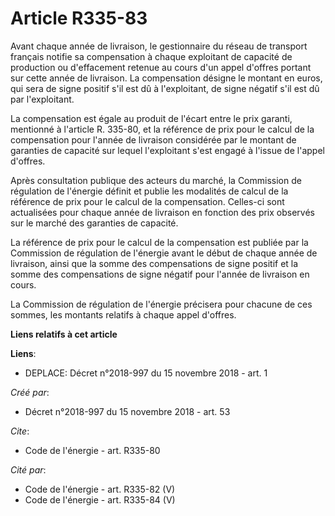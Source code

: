 # Article R335-83

Avant chaque année de livraison, le gestionnaire du réseau de transport français notifie sa compensation à chaque exploitant
de capacité de production ou d'effacement retenue au cours d'un appel d'offres portant sur cette année de livraison. La
compensation désigne le montant en euros, qui sera de signe positif s'il est dû à l'exploitant, de signe négatif s'il est dû
par l'exploitant.

La compensation est égale au produit de l'écart entre le prix garanti, mentionné à l'article R. 335-80, et la référence de
prix pour le calcul de la compensation pour l'année de livraison considérée par le montant de garanties de capacité sur
lequel l'exploitant s'est engagé à l'issue de l'appel d'offres.

Après consultation publique des acteurs du marché, la Commission de régulation de l'énergie définit et publie les modalités
de calcul de la référence de prix pour le calcul de la compensation. Celles-ci sont actualisées pour chaque année de
livraison en fonction des prix observés sur le marché des garanties de capacité.

La référence de prix pour le calcul de la compensation est publiée par la Commission de régulation de l'énergie avant le
début de chaque année de livraison, ainsi que la somme des compensations de signe positif et la somme des compensations de
signe négatif pour l'année de livraison en cours.

La Commission de régulation de l'énergie précisera pour chacune de ces sommes, les montants relatifs à chaque appel d'offres.

**Liens relatifs à cet article**

**Liens**:

  - DEPLACE: Décret n°2018-997 du 15 novembre 2018 - art. 1

_Créé par_:

  - Décret n°2018-997 du 15 novembre 2018 - art. 53

_Cite_:

  - Code de l'énergie - art. R335-80

_Cité par_:

  - Code de l'énergie - art. R335-82 (V)
  - Code de l'énergie - art. R335-84 (V)
